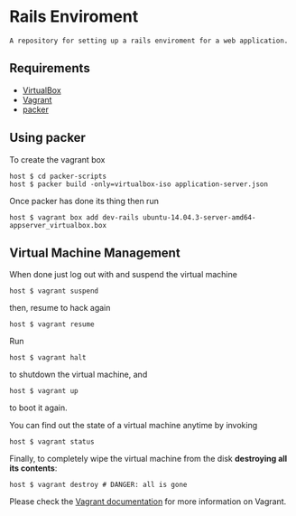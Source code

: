 # Rails Enviroment

```
A repository for setting up a rails enviroment for a web application.
```

## Requirements
* [VirtualBox](https://www.virtualbox.org)
* [Vagrant](http://vagrantup.com)
* [packer](https://www.packer.io/)

## Using packer
To create the vagrant box

    host $ cd packer-scripts
    host $ packer build -only=virtualbox-iso application-server.json

Once packer has done its thing then run

    host $ vagrant box add dev-rails ubuntu-14.04.3-server-amd64-appserver_virtualbox.box

## Virtual Machine Management

When done just log out with and suspend the virtual machine

    host $ vagrant suspend

then, resume to hack again

    host $ vagrant resume

Run

    host $ vagrant halt

to shutdown the virtual machine, and

    host $ vagrant up

to boot it again.

You can find out the state of a virtual machine anytime by invoking

    host $ vagrant status

Finally, to completely wipe the virtual machine from the disk **destroying all its contents**:

    host $ vagrant destroy # DANGER: all is gone

Please check the [Vagrant documentation](http://docs.vagrantup.com/v2/) for more information on Vagrant.
